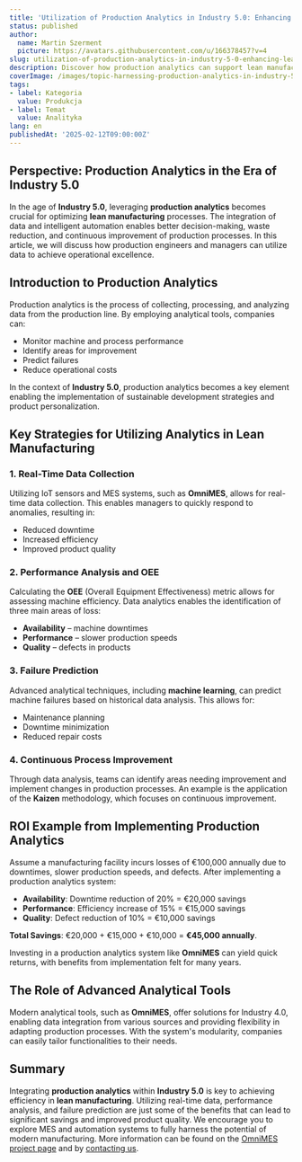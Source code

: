 ```yaml
---
title: 'Utilization of Production Analytics in Industry 5.0: Enhancing Lean Manufacturing Efficiency'
status: published
author:
  name: Martin Szerment
  picture: https://avatars.githubusercontent.com/u/166378457?v=4
slug: utilization-of-production-analytics-in-industry-5-0-enhancing-lean-manufacturing-efficiency
description: Discover how production analytics can support lean manufacturing in the era of Industry 5.0.
coverImage: /images/topic-harnessing-production-analytics-in-industry-5-0-enhancing-lean-manufacturing-through-intelligent-automation-this-t.png
tags:
- label: Kategoria
  value: Produkcja
- label: Temat
  value: Analityka
lang: en
publishedAt: '2025-02-12T09:00:00Z'
---
```

## Perspective: Production Analytics in the Era of Industry 5.0

In the age of **Industry 5.0**, leveraging **production analytics** becomes crucial for optimizing **lean manufacturing** processes. The integration of data and intelligent automation enables better decision-making, waste reduction, and continuous improvement of production processes. In this article, we will discuss how production engineers and managers can utilize data to achieve operational excellence.

## Introduction to Production Analytics

Production analytics is the process of collecting, processing, and analyzing data from the production line. By employing analytical tools, companies can:
- Monitor machine and process performance
- Identify areas for improvement
- Predict failures
- Reduce operational costs

In the context of **Industry 5.0**, production analytics becomes a key element enabling the implementation of sustainable development strategies and product personalization.

## Key Strategies for Utilizing Analytics in Lean Manufacturing

### 1. Real-Time Data Collection

Utilizing IoT sensors and MES systems, such as **OmniMES**, allows for real-time data collection. This enables managers to quickly respond to anomalies, resulting in:
- Reduced downtime
- Increased efficiency
- Improved product quality

### 2. Performance Analysis and OEE

Calculating the **OEE** (Overall Equipment Effectiveness) metric allows for assessing machine efficiency. Data analytics enables the identification of three main areas of loss:
- **Availability** – machine downtimes
- **Performance** – slower production speeds
- **Quality** – defects in products

### 3. Failure Prediction

Advanced analytical techniques, including **machine learning**, can predict machine failures based on historical data analysis. This allows for:
- Maintenance planning
- Downtime minimization
- Reduced repair costs

### 4. Continuous Process Improvement

Through data analysis, teams can identify areas needing improvement and implement changes in production processes. An example is the application of the **Kaizen** methodology, which focuses on continuous improvement.

## ROI Example from Implementing Production Analytics

Assume a manufacturing facility incurs losses of €100,000 annually due to downtimes, slower production speeds, and defects. After implementing a production analytics system:
- **Availability**: Downtime reduction of 20% = €20,000 savings
- **Performance**: Efficiency increase of 15% = €15,000 savings
- **Quality**: Defect reduction of 10% = €10,000 savings

**Total Savings**: €20,000 + €15,000 + €10,000 = **€45,000 annually**.

Investing in a production analytics system like **OmniMES** can yield quick returns, with benefits from implementation felt for many years.

## The Role of Advanced Analytical Tools

Modern analytical tools, such as **OmniMES**, offer solutions for Industry 4.0, enabling data integration from various sources and providing flexibility in adapting production processes. With the system's modularity, companies can easily tailor functionalities to their needs.

## Summary

Integrating **production analytics** within **Industry 5.0** is key to achieving efficiency in **lean manufacturing**. Utilizing real-time data, performance analysis, and failure prediction are just some of the benefits that can lead to significant savings and improved product quality. We encourage you to explore MES and automation systems to fully harness the potential of modern manufacturing. More information can be found on the [OmniMES project page](https://www.omnimes.com/en/project) and by [contacting us](https://www.omnimes.com/en/contact).
